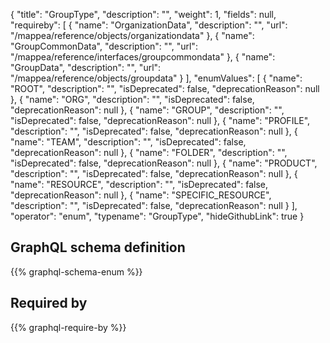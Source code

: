 {
  "title": "GroupType",
  "description": "",
  "weight": 1,
  "fields": null,
  "requireby": [
    {
      "name": "OrganizationData",
      "description": "",
      "url": "/mappea/reference/objects/organizationdata"
    },
    {
      "name": "GroupCommonData",
      "description": "",
      "url": "/mappea/reference/interfaces/groupcommondata"
    },
    {
      "name": "GroupData",
      "description": "",
      "url": "/mappea/reference/objects/groupdata"
    }
  ],
  "enumValues": [
    {
      "name": "ROOT",
      "description": "",
      "isDeprecated": false,
      "deprecationReason": null
    },
    {
      "name": "ORG",
      "description": "",
      "isDeprecated": false,
      "deprecationReason": null
    },
    {
      "name": "GROUP",
      "description": "",
      "isDeprecated": false,
      "deprecationReason": null
    },
    {
      "name": "PROFILE",
      "description": "",
      "isDeprecated": false,
      "deprecationReason": null
    },
    {
      "name": "TEAM",
      "description": "",
      "isDeprecated": false,
      "deprecationReason": null
    },
    {
      "name": "FOLDER",
      "description": "",
      "isDeprecated": false,
      "deprecationReason": null
    },
    {
      "name": "PRODUCT",
      "description": "",
      "isDeprecated": false,
      "deprecationReason": null
    },
    {
      "name": "RESOURCE",
      "description": "",
      "isDeprecated": false,
      "deprecationReason": null
    },
    {
      "name": "SPECIFIC_RESOURCE",
      "description": "",
      "isDeprecated": false,
      "deprecationReason": null
    }
  ],
  "operator": "enum",
  "typename": "GroupType",
  "hideGithubLink": true
}
## GraphQL schema definition

{{% graphql-schema-enum %}}

## Required by

{{% graphql-require-by %}}
